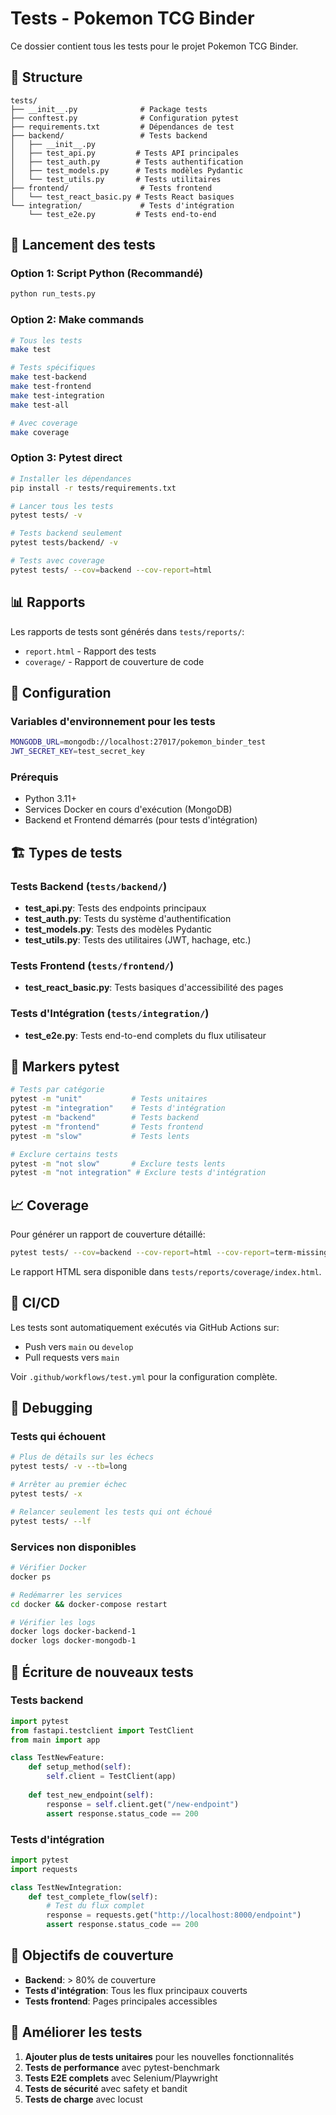 # Tests - Pokemon TCG Binder

Ce dossier contient tous les tests pour le projet Pokemon TCG Binder.

## 📁 Structure

```
tests/
├── __init__.py              # Package tests
├── conftest.py              # Configuration pytest
├── requirements.txt         # Dépendances de test
├── backend/                 # Tests backend
│   ├── __init__.py
│   ├── test_api.py         # Tests API principales
│   ├── test_auth.py        # Tests authentification
│   ├── test_models.py      # Tests modèles Pydantic
│   └── test_utils.py       # Tests utilitaires
├── frontend/                # Tests frontend
│   └── test_react_basic.py # Tests React basiques
└── integration/             # Tests d'intégration
    └── test_e2e.py         # Tests end-to-end
```

## 🚀 Lancement des tests

### Option 1: Script Python (Recommandé)
```bash
python run_tests.py
```

### Option 2: Make commands
```bash
# Tous les tests
make test

# Tests spécifiques
make test-backend
make test-frontend  
make test-integration
make test-all

# Avec coverage
make coverage
```

### Option 3: Pytest direct
```bash
# Installer les dépendances
pip install -r tests/requirements.txt

# Lancer tous les tests
pytest tests/ -v

# Tests backend seulement
pytest tests/backend/ -v

# Tests avec coverage
pytest tests/ --cov=backend --cov-report=html
```

## 📊 Rapports

Les rapports de tests sont générés dans `tests/reports/`:
- `report.html` - Rapport des tests
- `coverage/` - Rapport de couverture de code

## 🔧 Configuration

### Variables d'environnement pour les tests
```bash
MONGODB_URL=mongodb://localhost:27017/pokemon_binder_test
JWT_SECRET_KEY=test_secret_key
```

### Prérequis
- Python 3.11+
- Services Docker en cours d'exécution (MongoDB)
- Backend et Frontend démarrés (pour tests d'intégration)

## 🏗️ Types de tests

### Tests Backend (`tests/backend/`)
- **test_api.py**: Tests des endpoints principaux
- **test_auth.py**: Tests du système d'authentification
- **test_models.py**: Tests des modèles Pydantic
- **test_utils.py**: Tests des utilitaires (JWT, hachage, etc.)

### Tests Frontend (`tests/frontend/`)
- **test_react_basic.py**: Tests basiques d'accessibilité des pages

### Tests d'Intégration (`tests/integration/`)
- **test_e2e.py**: Tests end-to-end complets du flux utilisateur

## 🎯 Markers pytest

```bash
# Tests par catégorie
pytest -m "unit"           # Tests unitaires
pytest -m "integration"    # Tests d'intégration
pytest -m "backend"        # Tests backend
pytest -m "frontend"       # Tests frontend
pytest -m "slow"           # Tests lents

# Exclure certains tests
pytest -m "not slow"       # Exclure tests lents
pytest -m "not integration" # Exclure tests d'intégration
```

## 📈 Coverage

Pour générer un rapport de couverture détaillé:

```bash
pytest tests/ --cov=backend --cov-report=html --cov-report=term-missing
```

Le rapport HTML sera disponible dans `tests/reports/coverage/index.html`.

## 🔄 CI/CD

Les tests sont automatiquement exécutés via GitHub Actions sur:
- Push vers `main` ou `develop`
- Pull requests vers `main`

Voir `.github/workflows/test.yml` pour la configuration complète.

## 🐛 Debugging

### Tests qui échouent
```bash
# Plus de détails sur les échecs
pytest tests/ -v --tb=long

# Arrêter au premier échec
pytest tests/ -x

# Relancer seulement les tests qui ont échoué
pytest tests/ --lf
```

### Services non disponibles
```bash
# Vérifier Docker
docker ps

# Redémarrer les services
cd docker && docker-compose restart

# Vérifier les logs
docker logs docker-backend-1
docker logs docker-mongodb-1
```

## 📝 Écriture de nouveaux tests

### Tests backend
```python
import pytest
from fastapi.testclient import TestClient
from main import app

class TestNewFeature:
    def setup_method(self):
        self.client = TestClient(app)
    
    def test_new_endpoint(self):
        response = self.client.get("/new-endpoint")
        assert response.status_code == 200
```

### Tests d'intégration
```python
import pytest
import requests

class TestNewIntegration:
    def test_complete_flow(self):
        # Test du flux complet
        response = requests.get("http://localhost:8000/endpoint")
        assert response.status_code == 200
```

## 🎯 Objectifs de couverture

- **Backend**: > 80% de couverture
- **Tests d'intégration**: Tous les flux principaux couverts
- **Tests frontend**: Pages principales accessibles

## 🚀 Améliorer les tests

1. **Ajouter plus de tests unitaires** pour les nouvelles fonctionnalités
2. **Tests de performance** avec pytest-benchmark
3. **Tests E2E complets** avec Selenium/Playwright
4. **Tests de sécurité** avec safety et bandit
5. **Tests de charge** avec locust
